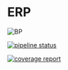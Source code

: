 # ERP

![BP](https://bandapixels.com/images/logo-black.svg)

[![pipeline status](https://gitlab.com/bandapixels/erp/badges/master/pipeline.svg)](https://gitlab.com/bandapixels/erp/-/commits/master)

[![coverage report](https://gitlab.com/bandapixels/erp/badges/master/coverage.svg)](https://gitlab.com/bandapixels/erp/-/commits/master)
